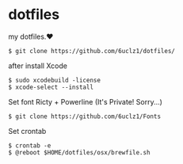 # dotfiles
my dotfiles.❤️

    $ git clone https://github.com/6uclz1/dotfiles/

after install Xcode

    $ sudo xcodebuild -license
    $ xcode-select --install

Set font Ricty + Powerline (It's Private! Sorry...)

    $ git clone https://github.com/6uclz1/Fonts
    
Set crontab

    $ crontab -e
    $ @reboot $HOME/dotfiles/osx/brewfile.sh
